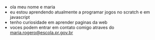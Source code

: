 - ola meu nome e maria
- eu estou aprendendo atualmente a programar jogos no scratch e em javascript
- tenho curiosidade em aprender paginas da web
- voces podem entrar em contato comigo atraves do maria.rogero@escola.pr.gov.br

